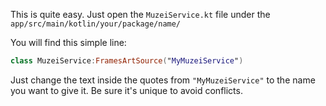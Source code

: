 This is quite easy. Just open the `MuzeiService.kt` file under the `app/src/main/kotlin/your/package/name/`

You will find this simple line:
```kotlin
class MuzeiService:FramesArtSource("MyMuzeiService")
```

Just change the text inside the quotes from `"MyMuzeiService"` to the name you want to give it. Be sure it's unique to avoid conflicts.